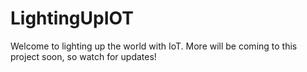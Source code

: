 # LightingUpIOT

Welcome to lighting up the world with IoT. More will be coming to this project soon, so watch for updates!
